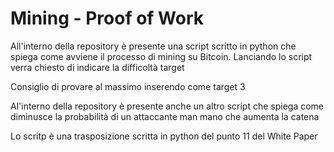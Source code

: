 # Mining - Proof of Work

All'interno della repository è presente una script scritto in python che spiega come avviene il processo di mining su Bitcoin. 
Lanciando lo script verra chiesto di indicare la difficoltà target

Consiglio di provare al massimo inserendo come target 3

Al'interno della repository è presente anche un altro script che spiega come diminusce la probabilità di un attaccante man mano che aumenta la catena

Lo scritp è una trasposizione scritta in python del punto 11 del White Paper

